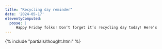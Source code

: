 ```yaml
---
title: "Recycling day reminder"
date: '2024-05-17'
eleventyComputed:
  posse: |
     Happy Friday folks! Don’t forget it’s recycling day today! Here’s a fun and friendly reminder of what can and can’t go into the recycle bin https://www.youtube.com/watch?v=TgFya8mV5ds ♻️
---
```


{% include "partials/thought.html" %}